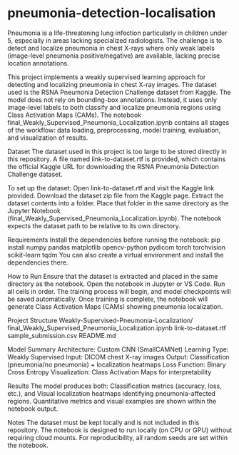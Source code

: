 # pneumonia-detection-localisation
Pneumonia is a life-threatening lung infection particularly in children under 5, especially in areas lacking specialized radiologists. The challenge is to detect and localize pneumonia in chest X-rays where only weak labels (image-level pneumonia positive/negative) are available, lacking precise location annotations.

This project implements a weakly supervised learning approach for detecting and localizing pneumonia in chest X-ray images. The dataset used is the RSNA Pneumonia Detection Challenge dataset from Kaggle.
The model does not rely on bounding-box annotations. Instead, it uses only image-level labels to both classify and localize pneumonia regions using Class Activation Maps (CAMs).
The notebook final_Weakly_Supervised_Pneumonia_Localization.ipynb contains all stages of the workflow: data loading, preprocessing, model training, evaluation, and visualization of results.

Dataset
The dataset used in this project is too large to be stored directly in this repository.
A file named link-to-dataset.rtf is provided, which contains the official Kaggle URL for downloading the RSNA Pneumonia Detection Challenge dataset.

To set up the dataset:
Open link-to-dataset.rtf and visit the Kaggle link provided.
Download the dataset zip file from the Kaggle page.
Extract the dataset contents into a folder.
Place that folder in the same directory as the Jupyter Notebook (final_Weakly_Supervised_Pneumonia_Localization.ipynb).
The notebook expects the dataset path to be relative to its own directory.

Requirements
Install the dependencies before running the notebook:
pip install numpy pandas matplotlib opencv-python pydicom torch torchvision scikit-learn tqdm
You can also create a virtual environment and install the dependencies there.

How to Run
Ensure that the dataset is extracted and placed in the same directory as the notebook.
Open the notebook in Jupyter or VS Code.
Run all cells in order.
The training process will begin, and model checkpoints will be saved automatically.
Once training is complete, the notebook will generate Class Activation Maps (CAMs) showing pneumonia localization.

Project Structure
Weakly-Supervised-Pneumonia-Localization/
final_Weakly_Supervised_Pneumonia_Localization.ipynb
link-to-dataset.rtf
sample_submission.csv
README.md

Model Summary
Architecture: Custom CNN (SmallCAMNet)
Learning Type: Weakly Supervised
Input: DICOM chest X-ray images
Output: Classification (pneumonia/no pneumonia) + localization heatmaps
Loss Function: Binary Cross Entropy
Visualization: Class Activation Maps for interpretability

Results
The model produces both:
Classification metrics (accuracy, loss, etc.), and
Visual localization heatmaps identifying pneumonia-affected regions.
Quantitative metrics and visual examples are shown within the notebook output.

Notes
The dataset must be kept locally and is not included in this repository.
The notebook is designed to run locally (on CPU or GPU) without requiring cloud mounts.
For reproducibility, all random seeds are set within the notebook.
